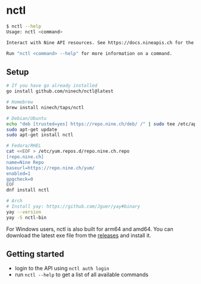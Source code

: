 # nctl

```bash
$ nctl --help
Usage: nctl <command>

Interact with Nine API resources. See https://docs.nineapis.ch for the full API docs.

Run "nctl <command> --help" for more information on a command.
```

## Setup

```bash
# If you have go already installed
go install github.com/ninech/nctl@latest

# Homebrew
brew install ninech/taps/nctl

# Debian/Ubuntu
echo "deb [trusted=yes] https://repo.nine.ch/deb/ /" | sudo tee /etc/apt/sources.list.d/repo.nine.ch.list
sudo apt-get update
sudo apt-get install nctl

# Fedora/RHEL
cat <<EOF > /etc/yum.repos.d/repo.nine.ch.repo
[repo.nine.ch]
name=Nine Repo
baseurl=https://repo.nine.ch/yum/
enabled=1
gpgcheck=0
EOF
dnf install nctl

# Arch
# Install yay: https://github.com/Jguer/yay#binary
yay --version
yay -S nctl-bin
```

For Windows users, nctl is also built for arm64 and amd64. You can download the
latest exe file from the [releases](https://github.com/ninech/nctl/releases) and
install it.

## Getting started

* login to the API using `nctl auth login`
* run `nctl --help` to get a list of all available commands
